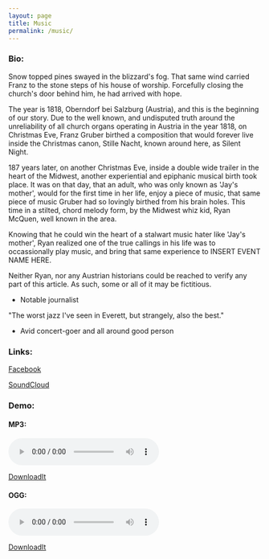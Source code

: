 ```yaml
---
layout: page
title: Music
permalink: /music/
---
```


### Bio:

Snow topped pines swayed in the blizzard's fog. That same wind carried Franz to the stone steps of his house of worship. Forcefully closing the church's door behind him, he had arrived with hope.

The year is 1818, Oberndorf bei Salzburg (Austria), and this is the beginning of our story. Due to the well known, and undisputed truth around the unreliability of all church organs operating in Austria in the year 1818, on Christmas Eve, Franz Gruber birthed a composition that would forever live inside the Christmas canon, Stille Nacht, known around here, as Silent Night.

187 years later, on another Christmas Eve, inside a double wide trailer in the heart of the Midwest, another experiential and epiphanic musical birth took place. It was on that day, that an adult, who was only known as 'Jay's mother', would for the first time in her life, enjoy a piece of music, that same piece of music Gruber had so lovingly birthed from his brain holes. This time in a stilted, chord melody form, by the Midwest whiz kid, Ryan McQuen, well known in the area.

Knowing that he could win the heart of a stalwart music hater like 'Jay's mother', Ryan realized one of the true callings in his life was to occassionally play music, and bring that same experience to INSERT EVENT NAME HERE.

Neither Ryan, nor any Austrian historians could be reached to verify any part of this article. As such, some or all of it may be fictitious.
- Notable journalist

"The worst jazz I've seen in Everett, but strangely, also the best."
- Avid concert-goer and all around good person

### Links:

<a href="https://www.facebook.com/McQuenJazz/">Facebook</a>

<a href="https://soundcloud.com/mcquenmusic">SoundCloud</a>

### Demo:

#### MP3:

<audio controls="controls" id="currentSong" src="https://archive.org/download/RyanPCMcQuenJazzDemo/Ryan_PC_McQuen_jazz_please--2017.mp3">Your browser does not support the <code>audio</code> element.  :^(</audio>

<a href="https://archive.org/download/RyanPCMcQuenJazzDemo/Ryan_PC_McQuen_jazz_please--2017.mp3" download>DownloadIt</a>

#### OGG:
<audio controls="controls" id="currentSong" src="https://archive.org/download/RyanPCMcQuenJazzDemo/Ryan_PC_McQuen_jazz_please--2017.ogg">Your browser does not support the <code>audio</code> element.  :^(</audio>

<a href="https://archive.org/download/RyanPCMcQuenJazzDemo/Ryan_PC_McQuen_jazz_please--2017.ogg" download>DownloadIt</a>
